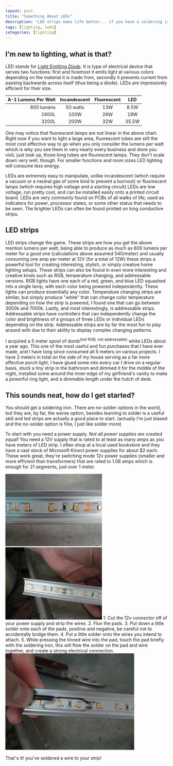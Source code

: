 ```yaml
---
layout: post
title: "Something About LEDs"
description: "LED strips make life better... if you have a soldering iron."
tags: [lighting, leds]
categories: [lighting]
---
```


## I'm new to lighting, what is that?

LED stands for [*Light Emitting Diode*](https://en.wikipedia.org/wiki/Light-emitting_diode). It is type of electrical device that serves two functions: first and foremost it emits light at various colors depending on the material it is made from, secondly it prevents current from passing backwards across itself (thus being a diode). LEDs are impressively efficient for their size.

| A-1 Lumens Per Watt | Incandescent | Fluorescent | LED   |
|--------------------:|:------------:|:-----------:|:-----:|
| 800 lumens          | 50 watts     | 13W         | 8.5W  |
| 1600L               | 100W         | 26W         | 19W   |
| 3200L               | 200W         | 32W         | 35.5W |

One may notice that fluorescent lamps are not linear in the above chart. Right now if you want to light a large area, fluorescent tubes are still the most cost effective way to go when you only consider the lumens per watt which is why you see them in very nearly every business and store you visit, just look up, those long tubes are flourescent lamps. They don't scale down very well, though. For smaller functions and room sizes LED lighting will consume less energy.

LEDs are extremely easy to manipulate, unlike incandescent (which require a vacuum or a neutral gas of some kind to prevent a burnout) or fluorescent lamps (which requires high voltage and a starting circuit) LEDs are low voltage, run pretty cool, and can be installed easily onto a printed circuit board. LEDs are very commonly found on PCBs of all walks of life, used as indicators for power, processor states, or some other status that needs to be seen. The brighter LEDs can often be found printed on long conductive strips.

## LED strips

LED strips change the game. These strips are how you get the above mention lumens per watt, being able to produce as much as 600 lumens per meter for a good one (calculations above assumed 540/meter) and usually consuming one amp per meter at 12V (for a total of 12W) these strips a powerful tool for creating interesting, stylish, or simply creative home lighting setups. These strips can also be found in even more interesting and creative kinds such as RGB, temperature changing, and addressable versions. RGB lights have one each of a red, green, and blue LED squashed into a single lamp, with each color being powered independently. These lights can produce essentially any color. Temperature changing strips are similar, but simply produce "white" that can change color temperature depending on how the strip is powered, I found one that can go between 3000k and 7000k. Lastly, and most interestingly, is addressable strips. Addressable strips have controllers that can independently change the color and brightness of a groups of three LEDs or individual LEDs depending on the strip. Addressable strips are by far the most fun to play around with due to their ability to display complex changing patterns.

I acquired a 5 meter spool of dumb<sup>(not RGB, not addressable)</sup> white LEDs about a year ago. This one of the most useful and fun purchases that I have ever made, and I have long since consumed all 5 meters on various projects. I have 2 meters in total on the side of my house serving as a far more effective porch light, I have glued some into every car I drive on a regular basis, stuck a tiny strip in the bathroom and dimmed it for the middle of the night, installed some around the inner edge of my girlfriend's vanity to make a powerful ring light, and a dimmable length under the hutch of desk.

## This sounds neat, how do I get started?

You should get a soldering iron. There are no-solder options in the world, but they are, by far, the worse option, besides learning to solder is a useful skill and led strips are actually a good place to start. (actually I'm just biased and the no-solder option is fine, I just like solder more)

To start with you need a power supply. *Not all power supplies are created equal!* You need a 12V supply that is rated to at least as many amps as you have meters of LED strip. I often shop at a local used bookstore and they have a vast stock of Microsoft Kinect power supplies for about $2 each. These work great, they're switching mode 12v power supplies (smaller and more efficient than transformers) that are rated to 1.08 amps which is enough for 21 segments, just over 1 meter.

<img src="/images/leds/led-strip-closeup.jpg" width="300" alt="An LED strip">
<img src="/images/leds/tinned-strip.JPG" width="300" alt="An LED strip with some pads tinned with solder">
1. Cut the 12v connector off of your power supply and strip the wires.
2. Flux the pads.
3. Put down a little solder onto each of the pads, positive and negative, be careful not to accidentally bridge them.
4. Put a little solder onto the wires you intend to attach.
5. While pressing the tinned wire into the pad, touch the pad briefly with the soldering iron, this will flow the solder on the pad and wire together, and create a strong electrical connection.

<img src="/images/leds/soldered-strip.JPG" width="400" alt="A strip with wires soldered to it">

That's it! you've soldered a wire to your strip!
